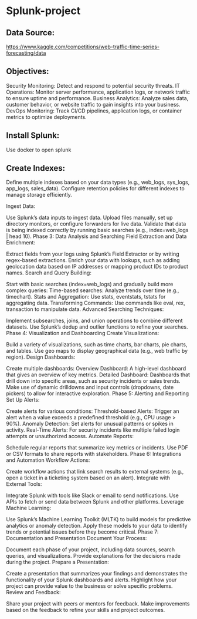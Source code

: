 # Splunk-project

## Data Source:
https://www.kaggle.com/competitions/web-traffic-time-series-forecasting/data

## Objectives:
Security Monitoring: Detect and respond to potential security threats.
IT Operations: Monitor server performance, application logs, or network traffic to ensure uptime and performance.
Business Analytics: Analyze sales data, customer behavior, or website traffic to gain insights into your business.
DevOps Monitoring: Track CI/CD pipelines, application logs, or container metrics to optimize deployments.

## Install Splunk:

Use docker to open splunk

## Create Indexes:

Define multiple indexes based on your data types (e.g., web_logs, sys_logs, app_logs, sales_data).
Configure retention policies for different indexes to manage storage efficiently.

Ingest Data:

Use Splunk’s data inputs to ingest data. Upload files manually, set up directory monitors, or configure forwarders for live data.
Validate that data is being indexed correctly by running basic searches (e.g., index=web_logs | head 10).
Phase 3: Data Analysis and Searching
Field Extraction and Data Enrichment:

Extract fields from your logs using Splunk’s Field Extractor or by writing regex-based extractions.
Enrich your data with lookups, such as adding geolocation data based on IP addresses or mapping product IDs to product names.
Search and Query Building:

Start with basic searches (index=web_logs) and gradually build more complex queries:
Time-based searches: Analyze trends over time (e.g., timechart).
Stats and Aggregation: Use stats, eventstats, tstats for aggregating data.
Transforming Commands: Use commands like eval, rex, transaction to manipulate data.
Advanced Searching Techniques:

Implement subsearches, joins, and union operations to combine different datasets.
Use Splunk’s dedup and outlier functions to refine your searches.
Phase 4: Visualization and Dashboarding
Create Visualizations:

Build a variety of visualizations, such as time charts, bar charts, pie charts, and tables.
Use geo maps to display geographical data (e.g., web traffic by region).
Design Dashboards:

Create multiple dashboards:
Overview Dashboard: A high-level dashboard that gives an overview of key metrics.
Detailed Dashboard: Dashboards that drill down into specific areas, such as security incidents or sales trends.
Make use of dynamic drilldowns and input controls (dropdowns, date pickers) to allow for interactive exploration.
Phase 5: Alerting and Reporting
Set Up Alerts:

Create alerts for various conditions:
Threshold-based Alerts: Trigger an alert when a value exceeds a predefined threshold (e.g., CPU usage > 90%).
Anomaly Detection: Set alerts for unusual patterns or spikes in activity.
Real-Time Alerts: For security incidents like multiple failed login attempts or unauthorized access.
Automate Reports:

Schedule regular reports that summarize key metrics or incidents.
Use PDF or CSV formats to share reports with stakeholders.
Phase 6: Integrations and Automation
Workflow Actions:

Create workflow actions that link search results to external systems (e.g., open a ticket in a ticketing system based on an alert).
Integrate with External Tools:

Integrate Splunk with tools like Slack or email to send notifications.
Use APIs to fetch or send data between Splunk and other platforms.
Leverage Machine Learning:

Use Splunk’s Machine Learning Toolkit (MLTK) to build models for predictive analytics or anomaly detection.
Apply these models to your data to identify trends or potential issues before they become critical.
Phase 7: Documentation and Presentation
Document Your Process:

Document each phase of your project, including data sources, search queries, and visualizations.
Provide explanations for the decisions made during the project.
Prepare a Presentation:

Create a presentation that summarizes your findings and demonstrates the functionality of your Splunk dashboards and alerts.
Highlight how your project can provide value to the business or solve specific problems.
Review and Feedback:

Share your project with peers or mentors for feedback.
Make improvements based on the feedback to refine your skills and project outcomes.
